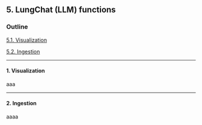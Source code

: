 ## 5. LungChat (LLM) functions

### Outline
[5.1. Visualization](#1-Visualization)

[5.2. Ingestion](#2-Ingestion)

---
#### 1. Visualization 
aaa


---
#### 2. Ingestion
aaaa

